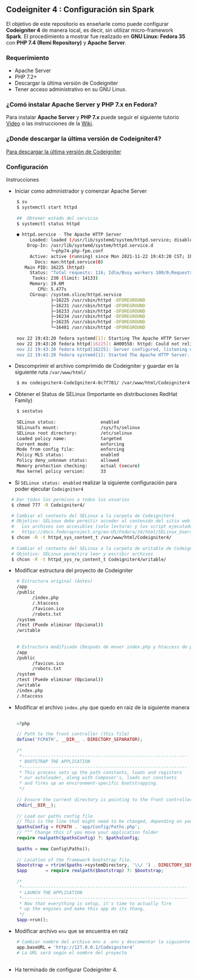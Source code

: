 ## Codeigniter 4 : Configuración sin Spark

El objetivo de este repositorio es enseñarle como puede configurar **Codeigniter 4**
de manera local, es decir, sin utilizar micro-framework **Spark**. El procedimiento a
mostrar fue realizado en **GNU Linux: Fedora 35** con **PHP 7.4 (Remi Repository)** y 
**Apache Server**.


### Requerimiento

 - Apache Server
 - PHP 7.2+
 - Descargar la última versión de Codeigniter
 - Tener acceso administrativo en su GNU Linux.

### ¿Comó instalar Apache Server y PHP 7.x en Fedora?

Para instalar **Apache Server** y **PHP 7.x** puede seguir el siguiente tutorio [Video](https://youtu.be/vaiDWsTYD3o) 
o las instrucciones de la [Wiki](https://github.com/arteaprogramar/Linux-Installations/wiki/Fedora-%7C-Apache-Server-y-PHP-7.x).

### ¿Donde descargar la última versión de Codeigniter4?

[Para descargar la última versión de Codeigniter](https://codeigniter.com/download)

### Configuración

Instrucciones

- Iniciar como administrador y comenzar Apache Server

```sh
    $ su
    $ systemctl start httpd
    
    ##  Obtener estado del servicio
    $ systemctl status httpd
    
    ● httpd.service - The Apache HTTP Server
         Loaded: loaded (/usr/lib/systemd/system/httpd.service; disabled; vendor preset: disabled)
        Drop-In: /usr/lib/systemd/system/httpd.service.d
                 └─php74-php-fpm.conf
         Active: active (running) since Mon 2021-11-22 19:43:20 CST; 1h 15min ago
           Docs: man:httpd.service(8)
       Main PID: 16225 (httpd)
         Status: "Total requests: 116; Idle/Busy workers 100/0;Requests/sec: 0.0255; Bytes served/sec:  52 B/sec"
          Tasks: 230 (limit: 14133)
         Memory: 19.6M
            CPU: 5.477s
         CGroup: /system.slice/httpd.service
                 ├─16225 /usr/sbin/httpd -DFOREGROUND
                 ├─16231 /usr/sbin/httpd -DFOREGROUND
                 ├─16233 /usr/sbin/httpd -DFOREGROUND
                 ├─16234 /usr/sbin/httpd -DFOREGROUND
                 ├─16235 /usr/sbin/httpd -DFOREGROUND
                 └─16481 /usr/sbin/httpd -DFOREGROUND
    
    nov 22 19:43:20 fedora systemd[1]: Starting The Apache HTTP Server...
    nov 22 19:43:20 fedora httpd[16225]: AH00558: httpd: Could not reliably determine the server's fully qualified domain name, using fe80::410b:540c:5648:72c4%wlp3s0. Set >
    nov 22 19:43:20 fedora httpd[16225]: Server configured, listening on: port 80
    nov 22 19:43:20 fedora systemd[1]: Started The Apache HTTP Server.
```

- Descomprimir el archivo comprimido de Codeigniter y guardar en la siguiente ruta `/var/www/html/`

```sh
    $ mv codeigniter4-CodeIgniter4-8c7f701/ /var/www/html/Codeigniter4  
```

- Obtener el Status de SELinux (Importante en distribuciones RedHat Family)

```sh
    $ sestatus
    
    SELinux status:                 enabled
    SELinuxfs mount:                /sys/fs/selinux
    SELinux root directory:         /etc/selinux
    Loaded policy name:             targeted
    Current mode:                   enforcing
    Mode from config file:          enforcing
    Policy MLS status:              enabled
    Policy deny_unknown status:     allowed
    Memory protection checking:     actual (secure)
    Max kernel policy version:      33
```

- Si `SELinux status: enabled`  realizar la siguiente configuración para poder ejecutar `Codeigniter4`

```sh
  # Dar todos los permisos a todos los usuarios
  $ chmod 777 -R Codeigniter4/

  # Cambiar el contexto del SELinux a la carpeta de Codeigniter4
  # Objetivo: SELinux debe permitir acceder al contenido del sitio web.
  #   Los archivos son accesibles (solo lectura) y los script ejecutados
  #   https://docs.fedoraproject.org/en-US/Fedora/24/html/SELinux_Users_and_Administrators_Guide/sect-Managing_Confined_Services-The_Apache_HTTP_Server-Types.html
  $ chcon -R -t httpd_sys_content_t /var/www/html/Codeigniter4/
  
  # Cambiar el contexto del SELinux a la carpeta de writable de Codeigniter
  # Objetivo: SELinux permitira leer y escribir archivos
  $ chcon -R -t httpd_sys_rw_content_t Codeigniter4/writable/
```

- Modificar estructura del proyecto de Codeigniter

```sh
    # Estructura original (Antes)
    /app
    /public
          /index.php
          /.htaccess
          /favicon.ico
          /robots.txt
    /system
    /test (Puede eliminar (Opcional))
    /writable
    
    
    # Estructura modificada (Después de mover index.php y htaccess de public/ a raiz del proyecto)
    /app
    /public
          /favicon.ico
          /robots.txt
    /system
    /test (Puede eliminar (Opcional))
    /writable
    /index.php
    /.htaccess
```

- Modificar el archivo `index.php` que quedo en raiz de la siguiente manera

```php 
    
    <?php

    // Path to the front controller (this file)
    define('FCPATH', __DIR__ . DIRECTORY_SEPARATOR);
    
    /*
     *---------------------------------------------------------------
     * BOOTSTRAP THE APPLICATION
     *---------------------------------------------------------------
     * This process sets up the path constants, loads and registers
     * our autoloader, along with Composer's, loads our constants
     * and fires up an environment-specific bootstrapping.
     */
    
    // Ensure the current directory is pointing to the front controller's directory
    chdir(__DIR__);
    
    // Load our paths config file
    // This is the line that might need to be changed, depending on your folder structure.
    $pathsConfig = FCPATH . 'app/Config/Paths.php';
    // ^^^ Change this if you move your application folder
    require realpath($pathsConfig) ?: $pathsConfig;
    
    $paths = new Config\Paths();
    
    // Location of the framework bootstrap file.
    $bootstrap = rtrim($paths->systemDirectory, '\\/ ') . DIRECTORY_SEPARATOR . 'bootstrap.php';
    $app       = require realpath($bootstrap) ?: $bootstrap;
    
    /*
     *---------------------------------------------------------------
     * LAUNCH THE APPLICATION
     *---------------------------------------------------------------
     * Now that everything is setup, it's time to actually fire
     * up the engines and make this app do its thang.
     */
    $app->run();

```

- Modificar archivo `env` que se encuentra en raíz

```sh
    # Cambiar nombre del archivo env a .env y descomentar la siguiente linea
    app.baseURL = 'http://127.0.0.1/Codeigniter4'
    # La URL será según el nombre del proyecto
    
```

- Ha terminado de configurar Codeigniter 4.